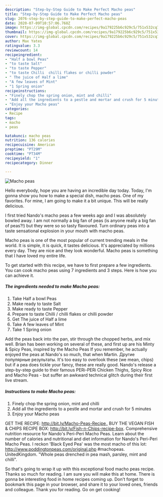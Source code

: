 ```yaml
---
description: "Step-by-Step Guide to Make Perfect Macho peas"
title: "Step-by-Step Guide to Make Perfect Macho peas"
slug: 2076-step-by-step-guide-to-make-perfect-macho-peas
date: 2020-07-09T10:57:06.768Z
image: https://img-global.cpcdn.com/recipes/9a179225b6c929c5/751x532cq70/macho-peas-recipe-main-photo.jpg
thumbnail: https://img-global.cpcdn.com/recipes/9a179225b6c929c5/751x532cq70/macho-peas-recipe-main-photo.jpg
cover: https://img-global.cpcdn.com/recipes/9a179225b6c929c5/751x532cq70/macho-peas-recipe-main-photo.jpg
author: Max Yates
ratingvalue: 3.3
reviewcount: 14
recipeingredient:
- "Half a bowl Peas"
- "to taste Salt"
- "to taste Pepper"
- "to taste Chilli  chilli flakes or chilli powder"
- " The juice of Half a lime"
- "A few leaves of Mint"
- "1 Spring onion"
recipeinstructions:
- "Finely chop the spring onion, mint and chilli"
- "Add all the ingredients to a pestle and mortar and crush for 5 minutes"
- "Enjoy your Macho peas"
categories:
- Recipe
tags:
- macho
- peas

katakunci: macho peas 
nutrition: 136 calories
recipecuisine: American
preptime: "PT29M"
cooktime: "PT34M"
recipeyield: "1"
recipecategory: Dinner

---
```



![Macho peas](https://img-global.cpcdn.com/recipes/9a179225b6c929c5/751x532cq70/macho-peas-recipe-main-photo.jpg)

Hello everybody, hope you are having an incredible day today. Today, I'm gonna show you how to make a special dish, macho peas. One of my favorites. For mine, I am going to make it a bit unique. This will be really delicious.

I first tried Nando&#39;s macho peas a few weeks ago and I was absolutely bowled away. I am not normally a big fan of peas (is anyone really a big fan of peas?!) but they were so so tasty flavoured. Turn ordinary peas into a taste sensational explosion in your mouth with macho peas.

Macho peas is one of the most popular of current trending meals in the world. It is simple, it is quick, it tastes delicious. It's appreciated by millions every day. They are nice and they look wonderful. Macho peas is something that I have loved my entire life.


To get started with this recipe, we have to first prepare a few ingredients. You can cook macho peas using 7 ingredients and 3 steps. Here is how you can achieve it.

<!--inarticleads1-->

##### The ingredients needed to make Macho peas:

1. Take Half a bowl Peas
1. Make ready to taste Salt
1. Make ready to taste Pepper
1. Prepare to taste Chilli / chilli flakes or chilli powder
1. Get  The juice of Half a lime
1. Take A few leaves of Mint
1. Take 1 Spring onion


Add the peas back into the pan, stir through the chopped herbs, and mix well. Brian has been working on several of these, and first up are his Minty &amp; Spicy Peas, inspired by the Macho Peas If you remember, he actually enjoyed the peas at Nando&#39;s so much, that when Martin. Другие популярные результаты. It&#39;s too easy to overlook these (we mean, chips) but if a pea does tickle your fancy, these are really good. Nando&#39;s release a step-by-step guide to their famous PERi-PERi Chicken Thighs, Spicy Rice and Macho Peas - but suffer an awkward technical glitch during their first live stream. 

<!--inarticleads2-->

##### Instructions to make Macho peas:

1. Finely chop the spring onion, mint and chilli
1. Add all the ingredients to a pestle and mortar and crush for 5 minutes
1. Enjoy your Macho peas


GET THE RECIPE: http://bit.ly/Macho-Peas-Recipe_ BUY THE VEGAN FISH &amp; CHIPS RECIPE BOX: http://bit.ly/Fish-n-Chips-recipe-box. Comprehensive nutrition resource for Nando&#39;s Peri-Peri Macho Peas. Learn about the number of calories and nutritional and diet information for Nando&#39;s Peri-Peri Macho Peas. I reckon &#39;Black Eyed Pea&#39; was the most macho of this lot: http://www.poddingtonpeas.com/original.php #machopeas. UnitedKingdom. &#34;Whole peas drenched in pea mash, parsley, mint and chilli&#34;. 

So that's going to wrap it up with this exceptional food macho peas recipe. Thanks so much for reading. I am sure you will make this at home. There is gonna be interesting food in home recipes coming up. Don't forget to bookmark this page in your browser, and share it to your loved ones, friends and colleague. Thank you for reading. Go on get cooking!
